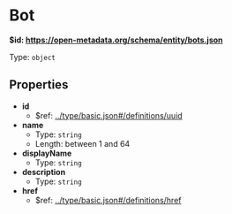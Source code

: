 # Bot

<b id="https/open-metadata.org/schema/entity/bots.json">&#36;id: https://open-metadata.org/schema/entity/bots.json</b>

Type: `object`

## Properties
 - **id**
	 - &#36;ref: [../type/basic.json#/definitions/uuid](../types/basic.md#uuid)
 - **name**
	 - Type: `string`
	 - Length: between 1 and 64
 - **displayName**
	 - Type: `string`
 - **description**
	 - Type: `string`
 - **href**
	 - &#36;ref: [../type/basic.json#/definitions/href](../types/basic.md#href)
